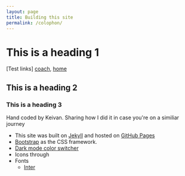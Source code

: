 ```yaml
---
layout: page
title: Building this site
permalink: /colophon/
---
```



# This is a heading 1
[Test links] [coach](/coach), [home](/)

## This is a heading 2

### This is a heading 3

Hand coded by Keivan. Sharing how I did it in case you're on a similiar journey

* This site was built on [Jekyll](https://jekyllrb.com/) and hosted on [GitHub Pages](https://pages.github.com/)
* [Bootstrap](https://getbootstrap.com/) as the CSS framework.
* [Dark mode color switcher](https://github.com/404GamerNotFound/bootstrap-5.3-dark-mode-light-mode-switch)
* Icons through 
* Fonts
   * [Inter](https://rsms.me/inter/)

